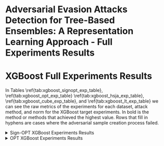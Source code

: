# Adversarial Evasion Attacks Detection for Tree-Based Ensembles: A Representation Learning Approach - Full Experiments Results

# XGBoost Full Experiments Results

In Tables \ref{tab:xgboost_signopt_exp_table}, \ref{tab:xgboost_opt_exp_table} \ref{tab:xgboost_hsja_exp_table}, \ref{tab:xgboost_cube_exp_table}, and \ref{tab:xgboost_lt_exp_table} we can see the raw metrics of the experiments for each dataset, attack method, and norm for the XGBoost target experiments. In bold is the method or methods that achieved the highest value. Rows that fill in hyphens are cases where the adversarial sample creation process failed.

<details>
<summary>Sign-OPT XGBoost Experiments Results</summary>

<table>
  <thead>
    <tr>
      <th rowspan="2"></th>
      <th colspan="6">Sign-OPT $L_2$</th>
      <th colspan="6">Sign-OPT $L_\infty$</th>
    </tr>
    <tr>
      <th colspan="3">PRC-AUC</th>
      <th colspan="3">ROC-AUC</th>
      <th colspan="3">PRC-AUC</th>
      <th colspan="3">ROC-AUC</th>
    </tr>
    <tr>
      <th>Dataset</th>
      <th>New</th>
      <th>Original</th>
      <th>OC-score</th>
      <th>New</th>
      <th>Original</th>
      <th>OC-score</th>
      <th>New</th>
      <th>Original</th>
      <th>OC-score</th>
      <th>New</th>
      <th>Original</th>
      <th>OC-score</th>
    </tr>
  </thead>
  <tbody>
    <tr>
      <td>breast-cancer</td>
      <td>0.988</td>
      <td><strong><u>0.9919</u></strong></td>
      <td>0.958</td>
      <td>0.987</td>
      <td><strong><u>0.9919</u></strong></td>
      <td>0.965</td>
      <td><strong><u>0.9971</u></strong></td>
      <td>0.997</td>
      <td>0.960</td>
      <td><strong><u>0.997</u></strong></td>
      <td><strong><u>0.997</u></strong></td>
      <td>0.970</td>
    </tr>
    <tr>
      <td>covtype</td>
      <td><strong><u>1.0</u></strong></td>
      <td><strong><u>1.0</u></strong></td>
      <td>0.049</td>
      <td><strong><u>1.0</u></strong></td>
      <td><strong><u>1.0</u></strong></td>
      <td>0.843</td>
      <td><strong><u>1.0</u></strong></td>
      <td><strong><u>1.0</u></strong></td>
      <td>0.053</td>
      <td><strong><u>1.0</u></strong></td>
      <td><strong><u>1.0</u></strong></td>
      <td>0.833</td>
    </tr>
    <tr>
      <td>cod-rna</td>
      <td>0.743</td>
      <td><strong><u>0.7655</u></strong></td>
      <td>0.161</td>
      <td><strong><u>0.9795</u></strong></td>
      <td>0.955</td>
      <td>0.880</td>
      <td><strong><u>0.7773</u></strong></td>
      <td>0.599</td>
      <td>0.238</td>
      <td><strong><u>0.9808</u></strong></td>
      <td>0.936</td>
      <td>0.889</td>
    </tr>
    <tr>
      <td>diabetes</td>
      <td>0.672</td>
      <td><strong><u>0.855</u></strong></td>
      <td>0.730</td>
      <td>0.707</td>
      <td><strong><u>0.8432</u></strong></td>
      <td>0.772</td>
      <td>0.580</td>
      <td><strong><u>0.8668</u></strong></td>
      <td>0.445</td>
      <td>0.702</td>
      <td><strong><u>0.8678</u></strong></td>
      <td>0.615</td>
    </tr>
    <tr>
      <td>Fashion-MNIST</td>
      <td><strong><u>1.0</u></strong></td>
      <td><strong><u>1.0</u></strong></td>
      <td>0.157</td>
      <td><strong><u>1.0</u></strong></td>
      <td><strong><u>1.0</u></strong></td>
      <td>0.839</td>
      <td><strong><u>0.9999</u></strong></td>
      <td><strong><u>0.9999</u></strong></td>
      <td>0.237</td>
      <td><strong><u>1.0</u></strong></td>
      <td><strong><u>1.0</u></strong></td>
      <td>0.908</td>
    </tr>
    <tr>
      <td>ijcnn1</td>
      <td><strong><u>1.0</u></strong></td>
      <td><strong><u>1.0</u></strong></td>
      <td>0.181</td>
      <td><strong><u>1.0</u></strong></td>
      <td><strong><u>1.0</u></strong></td>
      <td>0.907</td>
      <td><strong><u>1.0</u></strong></td>
      <td><strong><u>1.0</u></strong></td>
      <td>0.276</td>
      <td><strong><u>1.0</u></strong></td>
      <td><strong><u>1.0</u></strong></td>
      <td>0.935</td>
    </tr>
    <tr>
      <td>MNIST</td>
      <td><strong><u>1.0</u></strong></td>
      <td><strong><u>1.0</u></strong></td>
      <td>0.327</td>
      <td><strong><u>1.0</u></strong></td>
      <td><strong><u>1.0</u></strong></td>
      <td>0.945</td>
      <td><strong><u>1.0</u></strong></td>
      <td><strong><u>1.0</u></strong></td>
      <td>0.434</td>
      <td><strong><u>1.0</u></strong></td>
      <td><strong><u>1.0</u></strong></td>
      <td>0.960</td>
    </tr>
    <tr>
      <td>MNIST2-6</td>
      <td><strong><u>0.9999</u></strong></td>
      <td><strong><u>0.9999</u></strong></td>
      <td>0.994</td>
      <td><strong><u>1.0</u></strong></td>
      <td><strong><u>1.0</u></strong></td>
      <td>0.999</td>
      <td><strong><u>1.0</u></strong></td>
      <td><strong><u>1.0</u></strong></td>
      <td>0.991</td>
      <td><strong><u>1.0</u></strong></td>
      <td><strong><u>1.0</u></strong></td>
      <td>0.999</td>
    </tr>
    <tr>
      <td>Sensorless</td>
      <td>0.887</td>
      <td>0.803</td>
      <td><strong><u>0.9111</u></strong></td>
      <td>0.980</td>
      <td>0.934</td>
      <td><strong><u>0.9982</u></strong></td>
      <td><strong><u>0.9709</u></strong></td>
      <td>0.939</td>
      <td>0.887</td>
      <td>0.997</td>
      <td>0.987</td>
      <td><strong><u>0.9984</u></strong></td>
    </tr>
    <tr>
      <td>webspam</td>
      <td><strong><u>1.0</u></strong></td>
      <td><strong><u>1.0</u></strong></td>
      <td>0.253</td>
      <td><strong><u>1.0</u></strong></td>
      <td><strong><u>1.0</u></strong></td>
      <td>0.985</td>
      <td><strong><u>1.0</u></strong></td>
      <td><strong><u>1.0</u></strong></td>
      <td>0.354</td>
      <td><strong><u>1.0</u></strong></td>
      <td><strong><u>1.0</u></strong></td>
      <td>0.990</td>
    </tr>
    <tr>
      <td>electricity</td>
      <td>0.751</td>
      <td><strong><u>0.9763</u></strong></td>
      <td>0.129</td>
      <td>0.955</td>
      <td><strong><u>0.997</u></strong></td>
      <td>0.883</td>
      <td>0.829</td>
      <td><strong><u>0.9661</u></strong></td>
      <td>0.300</td>
      <td>0.970</td>
      <td><strong><u>0.9968</u></strong></td>
      <td>0.901</td>
    </tr>
    <tr>
      <td>drybean</td>
      <td>0.942</td>
      <td><strong><u>0.9617</u></strong></td>
      <td>0.705</td>
      <td>0.975</td>
      <td><strong><u>0.9862</u></strong></td>
      <td>0.974</td>
      <td><strong><u>0.9585</u></strong></td>
      <td>0.914</td>
      <td>0.796</td>
      <td><strong><u>0.9868</u></strong></td>
      <td>0.955</td>
      <td>0.967</td>
    </tr>
    <tr>
      <td>adult</td>
      <td><strong><u>1.0</u></strong></td>
      <td><strong><u>1.0</u></strong></td>
      <td>0.109</td>
      <td><strong><u>1.0</u></strong></td>
      <td><strong><u>1.0</u></strong></td>
      <td>0.813</td>
      <td><strong><u>1.0</u></strong></td>
      <td><strong><u>1.0</u></strong></td>
      <td>0.128</td>
      <td><strong><u>1.0</u></strong></td>
      <td><strong><u>1.0</u></strong></td>
      <td>0.817</td>
    </tr>
    <tr>
      <td>banknote</td>
      <td>0.968</td>
      <td><strong><u>0.99</u></strong></td>
      <td>0.768</td>
      <td>0.970</td>
      <td><strong><u>0.9918</u></strong></td>
      <td>0.961</td>
      <td><strong><u>0.9699</u></strong></td>
      <td>0.961</td>
      <td>0.798</td>
      <td><strong><u>0.9822</u></strong></td>
      <td>0.982</td>
      <td>0.957</td>
    </tr>
    <tr>
      <td>gender-by-voice</td>
      <td><strong><u>0.9854</u></strong></td>
      <td>0.983</td>
      <td>0.887</td>
      <td><strong><u>0.9897</u></strong></td>
      <td>0.989</td>
      <td>0.978</td>
      <td>0.982</td>
      <td><strong><u>0.9964</u></strong></td>
      <td>0.960</td>
      <td>0.990</td>
      <td><strong><u>0.9975</u></strong></td>
      <td>0.993</td>
    </tr>
    <tr>
      <td>waveform</td>
      <td>0.540</td>
      <td><strong><u>0.5538</u></strong></td>
      <td>0.380</td>
      <td>0.803</td>
      <td>0.801</td>
      <td><strong><u>0.8628</u></strong></td>
      <td>0.467</td>
      <td><strong><u>0.5575</u></strong></td>
      <td>0.461</td>
      <td>0.717</td>
      <td>0.779</td>
      <td><strong><u>0.8665</u></strong></td>
    </tr>
    <tr>
      <td>wind</td>
      <td>0.695</td>
      <td><strong><u>0.8821</u></strong></td>
      <td>0.183</td>
      <td>0.858</td>
      <td><strong><u>0.9414</u></strong></td>
      <td>0.730</td>
      <td>0.526</td>
      <td><strong><u>0.7558</u></strong></td>
      <td>0.205</td>
      <td>0.819</td>
      <td><strong><u>0.8812</u></strong></td>
      <td>0.742</td>
    </tr>
    <tr>
      <td>speech</td>
      <td>0.990</td>
      <td>0.915</td>
      <td><strong><u>1.0</u></strong></td>
      <td>0.999</td>
      <td>0.995</td>
      <td><strong><u>1.0</u></strong></td>
      <td><strong><u>0.9943</u></strong></td>
      <td>0.965</td>
      <td>0.967</td>
      <td><strong><u>0.9987</u></strong></td>
      <td>0.990</td>
      <td>0.998</td>
    </tr>
  </tbody>
</table>
</details>

<details>
<summary>OPT XGBoost Experiments Results</summary>

| Dataset          | New    |  Original  | OC-score  |  New   | Original | OC-score  | New    |  Original  | OC-score |  New   | Original | OC-score |
|------|------|---------|----|------|-------|-----|------|--------|---|----|----|------|
| breast-cancer   |	 0.992	 |	 **<u>0.9956</u>**	 |	 0.867	 |	 0.992	 |	 **<u>0.9952</u>**	 |	 0.925	 |	 0.973	 |	 **<u>0.9737</u>**	 |	 0.920	 |	 **<u>0.9788</u>**	 |	 0.978	 |	 0.968 |
| covtype   		 |	 **<u>1.0</u>**	 |	 **<u>1.0</u>**	 |	 0.056	 |	 **<u>1.0</u>**	 |	 **<u>1.0</u>**	 |	 0.768	 |	 **<u>1.0</u>**	 |	 **<u>1.0</u>**	 |	 0.072	 |	 **<u>1.0</u>**	 |	 **<u>1.0</u>**	 |	 0.856 |
| cod-rna 	 |	 **<u>0.804</u>**	 |	 0.716	 |	 0.183	 |	 **<u>0.9808</u>**	 |	 0.958	 |	 0.892	 |	 **<u>0.8035</u>**	 |	 0.647	 |	 0.234	 |	 **<u>0.9774</u>**	 |	 0.953	 |	 0.907 |
| diabetes   	 |	 0.652	 |	 **<u>0.8434</u>**	 |	 0.594	 |	 0.675	 |	 **<u>0.8612</u>**	 |	 0.741	 |	 **<u>0.8455</u>**	 |	 0.751	 |	 0.699	 |	 **<u>0.8174</u>**	 |	 0.745	 |	 0.736 |
| Fashion-MNIST 	 |	 **<u>1.0</u>**	 |	 **<u>1.0</u>**	 |	 0.370	 |	 **<u>1.0</u>**	 |	 **<u>1.0</u>**	 |	 0.923	 |	 **<u>1.0</u>**	 |	 **<u>1.0</u>**	 |	 0.445	 |	 **<u>1.0</u>**	 |	 **<u>1.0</u>**	 |	 0.936 |
| ijcnn1	 |	 **<u>1.0</u>**	 |	 **<u>1.0</u>**	 |	 0.273	 |	 **<u>1.0</u>**	 |	 **<u>1.0</u>**	 |	 0.926	 |	 **<u>1.0</u>**	 |	 **<u>1.0</u>**	 |	 0.246	 |	 **<u>1.0</u>**	 |	 **<u>1.0</u>**	 |	 0.941 |
| MNIST   		 |	 **<u>1.0</u>**	 |	 **<u>1.0</u>**	 |	 0.476	 |	 **<u>1.0</u>**	 |	 **<u>1.0</u>**	 |	 0.971	 |	 **<u>1.0</u>**	 |	 **<u>1.0</u>**	 |	 0.566	 |	 **<u>1.0</u>**	 |	 **<u>1.0</u>**	 |	 0.975 |
| MNIST2-6 |	 **<u>1.0</u>**	 |	 **<u>1.0</u>**	 |	 0.996	 |	 **<u>1.0</u>**	 |	 **<u>1.0</u>**	 |	  **<u>1.0</u>**	 |	 **<u>1.0</u>**	 |	 **<u>1.0</u>**	 |	 0.986	 |	 **<u>1.0</u>**	 |	 **<u>1.0</u>**	 |	 0.999 |
| sensorless 	 |	 **<u>0.9929</u>**	 |	 0.974	 |	 0.883	 |	 **<u>0.9998</u>**	 |	 0.999	 |	 0.999	 |	 **<u>0.9871</u>**	 |	 0.965	 |	 0.877	 |	 **<u>0.999</u>**	 |	 0.993	 |	 0.998 |
| webspam 	 |	 **<u>1.0</u>**	 |	 **<u>1.0</u>**	 |	 0.399	 |	 **<u>1.0</u>**	 |	 **<u>1.0</u>**	 |	 0.992	 |	 **<u>1.0</u>**	 |	 **<u>1.0</u>**	 |	 0.387	 |	 **<u>1.0</u>**	 |	 **<u>1.0</u>**	 |	 0.991 |
| electricity 	 |	 0.774	 |	 **<u>0.8818</u>**	 |	 0.248	 |	 0.948	 |	 **<u>0.982</u>**	 |	 0.887	 |	 0.852	 |	 **<u>0.891</u>**	 |	 0.286	 |	 **<u>0.9731</u>**	 |	 0.960	 |	 0.904 |
| drybean |	 **<u>0.9536</u>**	 |	 0.935	 |	 0.848	 |	 **<u>0.9861</u>**	 |	 0.969	 |	 0.984	 |	 **<u>0.9396</u>**	 |	 0.934	 |	 0.877	 |	 0.964	 |	 0.970	 |	 **<u>0.9869</u>** |
| adult 	 |	 **<u>1.0</u>**	 |	 **<u>1.0</u>**	 |	 0.076	 |	 **<u>1.0</u>**	 |	 **<u>1.0</u>**	 |	 0.791	 |	 **<u>1.0</u>**	 |	 **<u>1.0</u>**	 |	 0.058	 |	 **<u>1.0</u>**	 |	 **<u>1.0</u>**	 |	 0.702 |
| banknote  		 |	 **<u>0.9893</u>**	 |	 0.950	 |	 0.911	 |	 **<u>0.9906</u>**	 |	 0.984	 |	 0.976	 |	 **<u>0.956</u>**	 |	 0.942	 |	 0.876	 |	 0.974	 |	 0.967	 |	 **<u>0.9767</u>** |
| gender-by-voice 	 |	 0.964	 |	 **<u>0.9943</u>**	 |	 0.812	 |	 0.981	 |	 **<u>0.9964</u>**	 |	 0.964	 |	 0.976	 |	 **<u>0.9926</u>**	 |	 0.842	 |	 0.987	 |	 **<u>0.9951</u>**	 |	 0.974 |
| waveform  	 |	 0.538	 |	 **<u>0.6195</u>**	 |	 0.392	 |	 0.784	 |	 0.777	 |	 **<u>0.8524</u>**	 |	 0.590	 |	 **<u>0.6673</u>**	 |	 0.395	 |	 0.819	 |	 0.800	 |	 **<u>0.8813</u>** |
| wind |	 0.476	 |	 **<u>0.7908</u>**	 |	 0.210	 |	 0.777	 |	 **<u>0.9054</u>**	 |	 0.785	 |	 0.423	 |	 **<u>0.7694</u>**	 |	 0.176	 |	 0.755	 |	 **<u>0.8653</u>**	 |	 0.729 |
| speech 	 |	 **<u>0.9917</u>**	 |	 0.983	 |	 0.973	 |	 **<u>0.9986</u>**	 |	 0.997	 |	 0.998	 |	 **<u>0.9957</u>**	 |	 0.799	 |	 0.984	 |	 0.9996	 |	 0.977	 |	 **<u>1.0</u>** |

</details>
